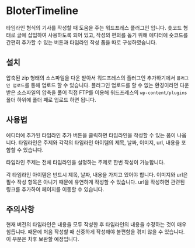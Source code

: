 BloterTimeline
============

타임라인 형식의 기사를 작성할 때 도움을 주는 워드프레스 플러그인 입니다. 숏코드 형태로 글에 삽입하여 사용하도록 되어 있고, 작성의 편의를 돕기 위해 에디터에 숏코드를 간편히 추가할 수 있는 버튼과 타임라인 작성 폼을 따로 구성하였습니다.

## 설치
압축된 zip 형태의 소스파일을 다운 받아서 워드프레스의 플러그인 추가하기에서 `플러그인 업로드`를 통해 업로드 할 수 있습니다. 플러그인 업로드를 할 수 없는 환경이라면 다운 받은 소스파일의 압축을 풀어 직접 FTP를 이용해 워드프레스의 `wp-content/plugins` 폴더 하위에 폴더 째로 업로드 하면 됩니다.

## 사용법
에디터에 추가된 타임라인 추가 버튼을 클릭하면 타임라인을 작성할 수 있는 폼이 나옵니다.
타임라인은 주제와 각각의 타임라인 아이템의 제목, 날짜, 이미지, url, 내용을 포함할 수 있습니다.

타임라인 주제는 전체 타임라인을 설명하는 주제로 한번 작성이 가능합니다.

각 타임라인 아이템은 반드시 제목, 날짜, 내용을 가지고 있어야 합니다. 이미지와 url은 필수 작성 항목은 아니기 때문에 유연하게 작성할 수 있습니다. url을 작성하면 관련된 링크를 추가하여 페이지를 이동할 수 있습니다.

## 주의사항
현재 버전의 타임라인은 내용을 모두 작성한 후 타임라인의 내용을 수정하는 것이 매우 힘듭니다. 때문에 처음 작성할 때 신중하게 작성해야 불편함을 겪지 않을 수 있습니다. 이 부분은 차후 보완할 예정입니다.

